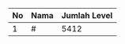 | No | Nama            | Jumlah Level |
|----|-----------------|--------------|
| 1  | #    |    5412        |
